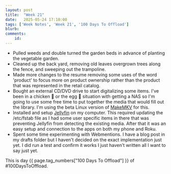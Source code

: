 ```yaml
---
layout: post
title:  "Week 21"
date:   2025-05-24 17:10:00
tags: ['Week Notes', 'Week 21', '100 Days To Offload']
blurb: 
comments:
    id: 
---
```


* Pulled weeds and double turned the garden beds in advance of planting the vegetable garden.
* Cleaned up the back yard, removing old leaves overgrown trees along the fence, and sweeping out the trampoline.
* Made more changes to the resume removing some uses of the word 'product' to focus more on product ownership rather than the product that was represented in the retail catalog.
* Bought an external CD/DVD drive to start digitalizing some items. I've been in a chicken 🐔 or the egg 🥚 situation with getting a NAS so I'm going to use some free time to put together the media that would fill out the library. I'm using the beta Linux version of [MakeMKV] for this.
* Installed and setup [Jellyfin] on my computer. This required updating the /etc/fstab file as I had some user specific items in there that was preventing Jellyfin from detecting the existing media. After that it was an easy setup and connection to the apps on both my phone and Roku.
* Spent some time experimenting with Webmentions. I have a blog post in my drafts folder but I haven't decided on the exact implementation just yet. I did run a test and confirm it works I just haven't written all I want to say just yet.

This is day {{ page.tag_numbers["100 Days To Offload"] }}  of #100DaysToOffload.

[Jellyfin]: jellyfin.org
[MakeMKV]: https://www.makemkv.com/
